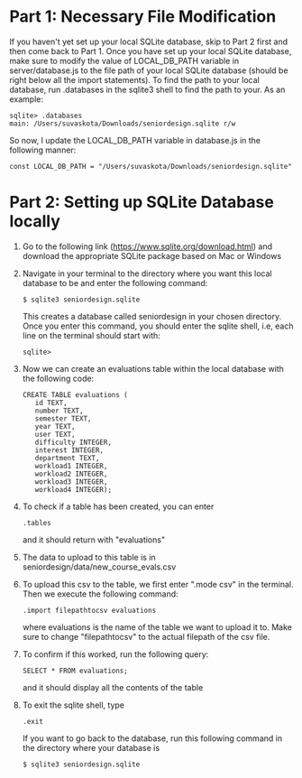 # Part 1: Necessary File Modification

If you haven't yet set up your local SQLite database, skip to Part 2 first and then come back to Part 1. Once you have set up your local SQLite database, make sure to modify the value of LOCAL_DB_PATH variable in server/database.js to the file path of your local SQLite database (should be right below all the import statements). To find the path to your local database, run .databases in the sqlite3 shell to find the path to your. As an example:
```
sqlite> .databases
main: /Users/suvaskota/Downloads/seniordesign.sqlite r/w
```
So now, I update the LOCAL_DB_PATH variable in database.js in the following manner:
```
const LOCAL_DB_PATH = "/Users/suvaskota/Downloads/seniordesign.sqlite"
```


# Part 2: Setting up SQLite Database locally

1. Go to the following link (https://www.sqlite.org/download.html) and download the appropriate SQLite package based on Mac or Windows

2. Navigate in your terminal to the directory where you want this local database to be and enter the following command: 
   ```
   $ sqlite3 seniordesign.sqlite 
   ```
   This creates a database called seniordesign in your chosen directory. Once you enter this command, you should enter the sqlite shell, i.e, each line on    the terminal should start with:
   ```
   sqlite>
   ```

3. Now we can create an evaluations table within the local database with the following code:
     ```
     CREATE TABLE evaluations (
        id TEXT, 
        number TEXT, 
        semester TEXT, 
        year TEXT, 
        user TEXT,
        difficulty INTEGER, 
        interest INTEGER, 
        department TEXT, 
        workload1 INTEGER, 
        workload2 INTEGER, 
        workload3 INTEGER, 
        workload4 INTEGER);
      ```
4. To check if a table has been created, you can enter 
   ```
   .tables 
   ```
    and it should return with "evaluations"

5. The data to upload to this table is in seniordesign/data/new_course_evals.csv

6. To upload this csv to the table, we first enter ".mode csv" in the terminal. Then we execute the following command: 
    ```
    .import filepathtocsv evaluations
   ```
   where evaluations is the name of the table we want to upload it to. Make sure to change "filepathtocsv" to the actual filepath of the csv file.

7. To confirm if this worked, run the following query:
   ``` 
   SELECT * FROM evaluations;
   ```
   and it should display all the contents of the table

8. To exit the sqlite shell, type 
   ```
   .exit 
   ```
   If you want to go back to the database, run this following command in the directory where your database is
    ```
   $ sqlite3 seniordesign.sqlite 
   ```

